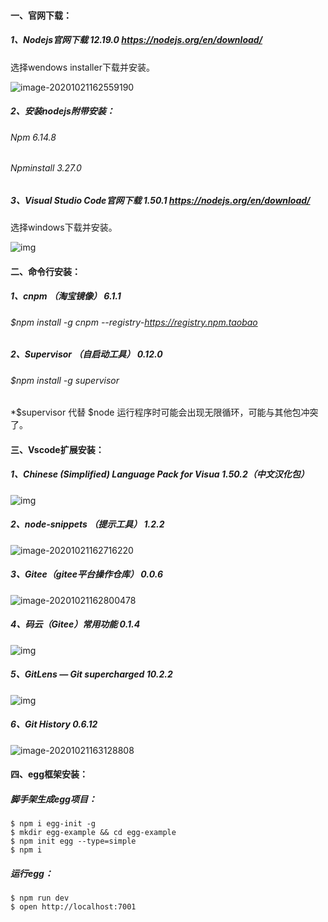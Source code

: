 #### 一、官网下载：

##### 1、Nodejs官网下载 	12.19.0	https://nodejs.org/en/download/

选择wendows installer下载并安装。

![image-20201021162559190](C:\Users\Administrator\AppData\Roaming\Typora\typora-user-images\image-20201021162559190.png)

##### 2、安装nodejs附带安装：

###### Npm             					                                     6.14.8  

###### Npminstall          			                                    3.27.0 

##### 3、Visual Studio Code官网下载 1.50.1  https://nodejs.org/en/download/

 选择windows下载并安装。

![img](file:///C:\Users\ADMINI~1\AppData\Local\Temp\ksohtml10412\wps2.jpg)

 

#### 二、命令行安装：

##### 1、cnpm （淘宝镜像）                                                      		  6.1.1  

###### $npm install -g cnpm --registry-https://registry.npm.taobao

##### 2、Supervisor （自启动工具）           	                                   0.12.0

###### $npm install -g supervisor 

*$supervisor 代替 $node 运行程序时可能会出现无限循环，可能与其他包冲突了。

#### 三、Vscode扩展安装：

##### 1、Chinese (Simplified) Language Pack for Visua  1.50.2（中文汉化包）

<img src="file:///C:\Users\Administrator\AppData\Roaming\Tencent\Users\1975219352\QQ\WinTemp\RichOle\_1%%VZWBP0PZ[ASZ]6Q2WU5.png" alt="img"  />

##### 2、node-snippets （提示工具）                                1.2.2

![image-20201021162716220](C:\Users\Administrator\AppData\Roaming\Typora\typora-user-images\image-20201021162716220.png)

##### 3、Gitee（gitee平台操作仓库）                                 0.0.6  

![image-20201021162800478](C:\Users\Administrator\AppData\Roaming\Typora\typora-user-images\image-20201021162800478.png)

##### 4、码云（Gitee）常用功能                                           0.1.4

![img](file:///C:\Users\Administrator\AppData\Roaming\Tencent\Users\1975219352\QQ\WinTemp\RichOle\M(}ND@`)H9B`DR16J{TVVLM.png)

##### 5、GitLens — Git supercharged                              10.2.2

![img](file:///C:\Users\Administrator\AppData\Roaming\Tencent\Users\1975219352\QQ\WinTemp\RichOle\O234MHIWHZSC[@YKW$}{8MD.png)

##### 6、Git History                                                               0.6.12

![image-20201021163128808](C:\Users\Administrator\AppData\Roaming\Typora\typora-user-images\image-20201021163128808.png)

#### 四、egg框架安装：

##### 脚手架生成egg项目：

```
$ npm i egg-init -g
$ mkdir egg-example && cd egg-example
$ npm init egg --type=simple
$ npm i
```

##### 运行egg：

```
$ npm run dev
$ open http://localhost:7001
```